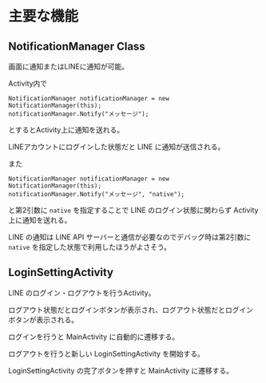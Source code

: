 
# 主要な機能

## NotificationManager Class
画面に通知またはLINEに通知が可能。

Activity内で
```
NotificationManager notificationManager = new NotificationManager(this);
notificationManager.Notify("メッセージ");
```
とするとActivity上に通知を送れる。

LINEアカウントにログインした状態だと LINE に通知が送信される。

また
```
NotificationManager notificationManager = new NotificationManager(this);
notificationManager.Notify("メッセージ", "native");
```
と第2引数に `native` を指定することで LINE のログイン状態に関わらず Activity上に通知を送れる。

LINE の通知は LINE API サーバーと通信が必要なのでデバッグ時は第2引数に `native` を指定した状態で利用したほうがよさそう。

## LoginSettingActivity
LINE のログイン・ログアウトを行うActivity。

ログアウト状態だとログインボタンが表示され、ログアウト状態だとログインボタンが表示される。

ログインを行うと MainActivity に自動的に遷移する。

ログアウトを行うと新しい LoginSettingActivity を開始する。

LoginSettingActivity の完了ボタンを押すと MainActivity に遷移する。